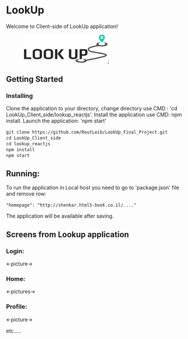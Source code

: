 # LookUp

Welcome to Client-side of LookUp application! <br>
<p>
  <img src="readMe/LookUpLogo.png" alt="Home page" style="padding-left: 49px" width="230"/>;
</p>

## Getting Started
### Installing

Clone the application to your directory, 
change directory use CMD : 'cd LookUp_Client_side/lookup_reactjs'.
Install the application use CMD: npm install.
Launch the application: 'npm start'

```
git clone https://github.com/ReutLeib/LookUp_Final_Project.git
cd LookUp_Client_side
cd lookup_reactjs
npm install
npm start
```

## Running:

To run the application in Local host you need to go to 'package.json' file 
and remove row:
```
"homepage": "http://shenkar.html5-book.co.il/...."
```
The application will be available after saving. 

## Screens from Lookup application
### Login:
<-picture->
### Home:
<-pictures->
### Profile:
<-picture->

etc.....
